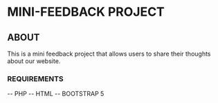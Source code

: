 # MINI-FEEDBACK PROJECT


## ABOUT
This is a mini feedback project that allows users to share their thoughts about our website.


### REQUIREMENTS
-- PHP
-- HTML
-- BOOTSTRAP 5